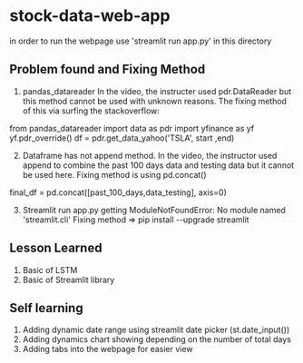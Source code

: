 # stock-data-web-app

in order to run the webpage use 'streamlit run app.py' in this directory

## Problem found and Fixing Method
1. pandas_datareader
In the video, the instructer used pdr.DataReader but this method cannot be used with unknown reasons.
The fixing method of this via surfing the stackoverflow:

from pandas_datareader import data as pdr
import yfinance as yf
yf.pdr_override()
df = pdr.get_data_yahoo('TSLA', start ,end)

2. Dataframe has not append method.
In the video, the instructor used append to combine the past 100 days data and testing data  but it cannot be used here.
Fixing method is using pd.concat()

final_df = pd.concat([past_100_days,data_testing], axis=0)

3. Streamlit run app.py getting ModuleNotFoundError: No module named 'streamlit.cli'
Fixing method => pip install --upgrade streamlit


## Lesson Learned
1. Basic of LSTM
2. Basic of Streamlit library

## Self learning
1. Adding dynamic date range using streamlit date picker (st.date_input())
2. Adding dynamics chart showing depending on the number of total days
3. Adding tabs into the webpage for easier view